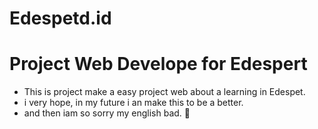 # Edespetd.id

# Project Web Develope for Edespert

- This is project make a easy project web about a learning in Edespet.
- i very hope, in my future i an make this to be a better.
- and then iam so sorry my english bad. 🙏